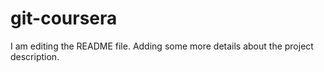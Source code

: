 # git-coursera

I am editing the README file. Adding some more details about the project description.
